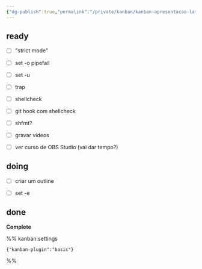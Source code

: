 ```yaml
---
{"dg-publish":true,"permalink":"/private/kanban/kanban-apresentacao-latinoware/","dgHomeLink":true,"dgPassFrontmatter":false,"dgShowBacklinks":true,"dgShowLocalGraph":false}
---
```



## ready

- [ ] "strict mode"
- [ ] set -o pipefail
- [ ] set -u
- [ ] trap
- [ ] shellcheck
- [ ] git hook com shellcheck
- [ ] shfmt?
- [ ] gravar vídeos
- [ ] ver curso de OBS Studio (vai dar tempo?)


## doing

- [ ] criar um outline
- [ ] set -e


## done

**Complete**




%% kanban:settings
```
{"kanban-plugin":"basic"}
```
%%